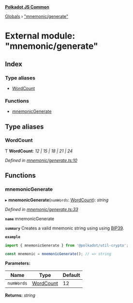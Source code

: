 **[Polkadot JS Common](../README.md)**

[Globals](../globals.md) › ["mnemonic/generate"](_mnemonic_generate_.md)

# External module: "mnemonic/generate"

## Index

### Type aliases

* [WordCount](_mnemonic_generate_.md#wordcount)

### Functions

* [mnemonicGenerate](_mnemonic_generate_.md#mnemonicgenerate)

## Type aliases

###  WordCount

Ƭ **WordCount**: *12 | 15 | 18 | 21 | 24*

*Defined in [mnemonic/generate.ts:10](https://github.com/polkadot-js/common/blob/dc55f21/packages/util-crypto/src/mnemonic/generate.ts#L10)*

## Functions

###  mnemonicGenerate

▸ **mnemonicGenerate**(`numWords`: [WordCount](_mnemonic_generate_.md#wordcount)): *string*

*Defined in [mnemonic/generate.ts:33](https://github.com/polkadot-js/common/blob/dc55f21/packages/util-crypto/src/mnemonic/generate.ts#L33)*

**`name`** mnemonicGenerate

**`summary`** Creates a valid mnemonic string using using [BIP39](https://github.com/bitcoin/bips/blob/master/bip-0039.mediawiki).

**`example`** 
<BR>

```javascript
import { mnemonicGenerate } from '@polkadot/util-crypto';

const mnemonic = mnemonicGenerate(); // => string
```

**Parameters:**

Name | Type | Default |
------ | ------ | ------ |
`numWords` | [WordCount](_mnemonic_generate_.md#wordcount) | 12 |

**Returns:** *string*